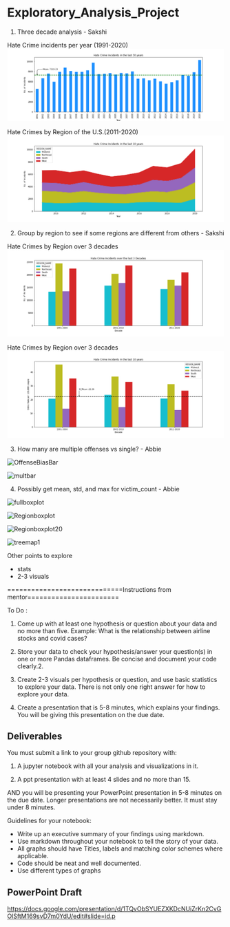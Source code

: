 # Exploratory_Analysis_Project



1. Three decade analysis - Sakshi

Hate Crime incidents per year (1991-2020)
![](incidents_report_30_years.png)

Hate Crimes by Region of the U.S.(2011-2020)
![](incidents_region_area_10_years.png)
 
2. Group by region to see if some regions are different from others - Sakshi

Hate Crimes by Region over 3 decades
![](incident_report_decade.png)

Hate Crimes by Region over 3 decades
![](crime_rate_per_decade.png)

3. How many are multiple offenses vs single? - Abbie

![OffenseBiasBar](https://user-images.githubusercontent.com/59490033/140851226-80c3c1c9-6e41-4f4e-80ce-621e1a834030.png)

![multbar](https://user-images.githubusercontent.com/59490033/140851272-fd8aa970-748e-42dd-a75d-82c9561a8b6f.png)

4. Possibly get mean, std, and max for victim_count - Abbie

![fullboxplot](https://user-images.githubusercontent.com/59490033/140851319-d5759034-ee92-467a-9ef0-9be30cc52fb7.png)

![Regionboxplot](https://user-images.githubusercontent.com/59490033/140851357-ff1f5ee9-dca9-4653-ac53-e98ede3ef351.png)

![Regionboxplot20](https://user-images.githubusercontent.com/59490033/140851393-254105d0-53cb-4dd9-bc04-406279030a76.png)

![treemap1](https://user-images.githubusercontent.com/59490033/140683422-47e68a1c-c478-410e-b2fb-d1911daeeda1.png)


Other points to explore
- stats 
- 2-3 visuals

=============================Instructions from mentor=======================


To Do :
  1. Come up with at least one hypothesis or question about your data and no more than five. Example: What is the relationship between airline stocks and covid cases?

  2. Store your data to check your hypothesis/answer your question(s) in one or more Pandas dataframes. Be concise and document your code clearly.2. 

  3. Create 2-3 visuals per hypothesis or question, and use basic statistics to explore your data. There is not only one right answer for how to explore your data.

  4. Create a presentation that is 5-8 minutes, which explains your findings. You will be giving this presentation on the due date.

## Deliverables
You must submit a link to your group github repository with:

  1. A jupyter notebook with all your analysis and visualizations in it.

  2. A ppt presentation with at least 4 slides and no more than 15.

AND you will be presenting your PowerPoint presentation in 5-8 minutes on the due date. Longer presentations are not necessarily better. It must stay under 8 minutes.

Guidelines for your notebook:
  - Write up an executive summary of your findings using markdown.
  - Use markdown throughout your notebook to tell the story of your data.
  - All graphs should have Titles, labels and matching color schemes where applicable.
  - Code should be neat and well documented.
  - Use different types of graphs

## PowerPoint Draft
https://docs.google.com/presentation/d/1TQvObSYUEZXKDcNUiZrKn2CvGOlSftM169svD7m0YdU/edit#slide=id.p 
